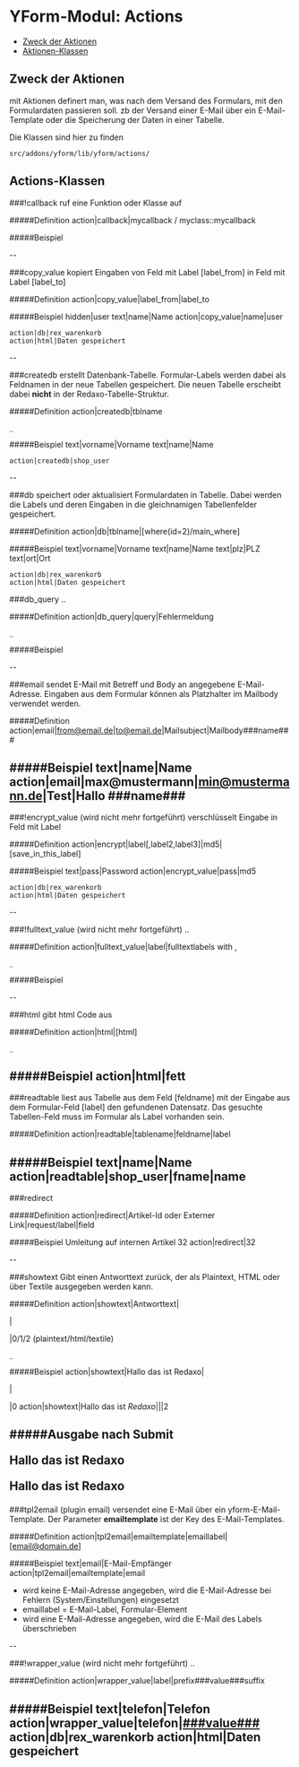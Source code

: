 # YForm-Modul: Actions

- [Zweck der Aktionen](#zweck-der-aktionen)
- [Aktionen-Klassen](#aktionen-klassen)

	

## Zweck der Aktionen

mit Aktionen definert man, was nach dem Versand des Formulars, mit den Formulardaten passieren soll. zb der Versand einer E-Mail über ein E-Mail-Template oder die Speicherung der Daten in einer Tabelle.


Die Klassen sind hier zu finden

	src/addons/yform/lib/yform/actions/



## Actions-Klassen


###!callback
ruf eine Funktion oder Klasse auf

#####Definition
	action|callback|mycallback / myclass::mycallback

#####Beispiel
	
--

###copy_value
kopiert Eingaben von Feld mit Label [label_from] in Feld mit Label [label_to]

#####Definition
	action|copy_value|label_from|label_to
	
#####Beispiel
	hidden|user
	text|name|Name
	action|copy_value|name|user
	
	action|db|rex_warenkorb
	action|html|Daten gespeichert	
--

###createdb
erstellt Datenbank-Tabelle. Formular-Labels werden dabei als Feldnamen in der neue Tabellen gespeichert. Die neuen Tabelle erscheibt dabei **nicht** in der Redaxo-Tabelle-Struktur.

#####Definition
	action|createdb|tblname

	_
#####Beispiel
	text|vorname|Vorname
	text|name|Name
	
	action|createdb|shop_user
--

###db
speichert oder aktualisiert Formulardaten in Tabelle. Dabei werden die Labels und deren Eingaben in die gleichnamigen Tabellenfelder gespeichert.

#####Definition
	action|db|tblname|[where(id=2)/main_where]

#####Beispiel
	text|vorname|Vorname
	text|name|Name
	text|plz|PLZ
	text|ort|Ort

	action|db|rex_warenkorb
	action|html|Daten gespeichert	


###db_query
..

#####Definition
	action|db_query|query|Fehlermeldung

	_
#####Beispiel
	
--

###email
sendet E-Mail mit Betreff und Body an angegebene E-Mail-Adresse. Eingaben aus dem Formular können als Platzhalter im Mailbody verwendet werden. 

#####Definition
	action|email|from@email.de|to@email.de|Mailsubject|Mailbody###name###
	
#####Beispiel
	text|name|Name
	action|email|max@mustermann|min@mustermann.de|Test|Hallo ###name###
--


###!encrypt_value (wird nicht mehr fortgeführt)
verschlüsselt Eingabe in Feld mit Label

#####Definition
	action|encrypt|label[,label2,label3]|md5|[save_in_this_label]

#####Beispiel
	text|pass|Password
	action|encrypt_value|pass|md5

	action|db|rex_warenkorb
	action|html|Daten gespeichert	
--


###!fulltext_value (wird nicht mehr fortgeführt)
..

#####Definition
	action|fulltext_value|label|fulltextlabels with ,

	_
#####Beispiel
	
--


###html
gibt html Code aus

#####Definition
	action|html|[html]

	_
#####Beispiel
	action|html|<b>fett</b>
--




###readtable
liest aus Tabelle aus dem Feld [feldname] mit der Eingabe aus dem Formular-Feld [label] den gefundenen Datensatz. Das gesuchte Tabellen-Feld muss im Formular als Label vorhanden sein. 

#####Definition
	action|readtable|tablename|feldname|label

#####Beispiel
	text|name|Name
	action|readtable|shop_user|fname|name
--


###redirect
	

#####Definition
	action|redirect|Artikel-Id oder Externer Link|request/label|field

#####Beispiel 
	Umleitung auf internen Artikel 32
	action|redirect|32  	
		
--


###showtext
Gibt einen Antworttext zurück, der als Plaintext, HTML oder über Textile ausgegeben werden kann.

#####Definition
	action|showtext|Antworttext|<p>|</p>|0/1/2 (plaintext/html/textile)

	_
#####Beispiel
	action|showtext|Hallo das ist Redaxo|<p>|</p>|0
	action|showtext|Hallo das ist *Redaxo*|||2

#####Ausgabe nach Submit
	<p>Hallo das ist Redaxo</p>	
	<p>Hallo das ist <strong>Redaxo</strong></p>
--



###tpl2email (plugin email)
versendet eine E-Mail über ein yform-E-Mail-Template. Der Parameter **emailtemplate** ist der Key des E-Mail-Templates.

#####Definition
	action|tpl2email|emailtemplate|emaillabel|[email@domain.de]

#####Beispiel
	text|email|E-Mail-Empfänger
	action|tpl2email|emailtemplate|email

* wird keine E-Mail-Adresse angegeben, wird die E-Mail-Adresse bei Fehlern (System/Einstellungen) eingesetzt
* emaillabel = E-Mail-Label, Formular-Element
* wird eine E-Mail-Adresse angegeben, wird die E-Mail des Labels überschrieben

--


###!wrapper_value (wird nicht mehr fortgeführt)
..

#####Definition
	action|wrapper_value|label|prefix###value###suffix
	
#####Beispiel
	text|telefon|Telefon
	action|wrapper_value|telefon|<a href="tel:+49###value###">###value###</a>
	action|db|rex_warenkorb
	action|html|Daten gespeichert	
--
